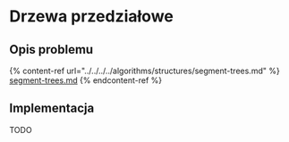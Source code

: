 # Drzewa przedziałowe

## Opis problemu

{% content-ref url="../../../../algorithms/structures/segment-trees.md" %}
[segment-trees.md](../../../../algorithms/structures/segment-trees.md)
{% endcontent-ref %}

## Implementacja

TODO

